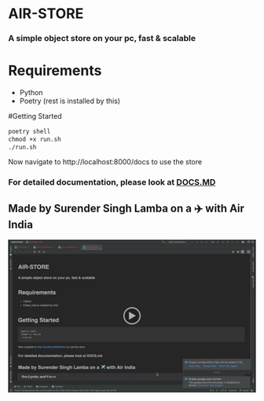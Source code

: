 # AIR-STORE
### A simple object store on your pc, fast & scalable

# Requirements
- Python
- Poetry (rest is installed by this)

#Getting Started
```shell
poetry shell
chmod +x run.sh
./run.sh
```

Now navigate to http://localhost:8000/docs to use the store

### For detailed documentation, please look at [DOCS.MD](DOCS.MD)
## Made by Surender Singh Lamba on a ✈️ with Air India

[![Feb 23 Demo](thumb.png)](https://drive.google.com/file/d/1VPv3eA8myvmXKzWEEP6skL7vGU63rWvS/view?usp=sharing)
